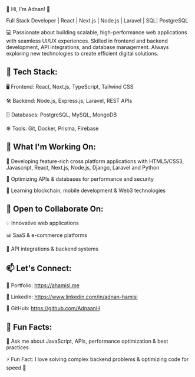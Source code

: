 👋 Hi, I'm Adnan! 🚀

Full Stack Developer | React | Next.js | Node.js | Laravel | SQL| PostgreSQL

💻 Passionate about building scalable, high-performance web applications with seamless UI/UX experiences. Skilled in frontend and backend development, API integrations, and database management. Always exploring new technologies to create efficient digital solutions.

🔧 Tech Stack:
-------------------------------------------------------
🖥 Frontend: React, Next.js, TypeScript, Tailwind CSS

🛠 Backend: Node.js, Express.js, Laravel, REST APIs

🗄 Databases: PostgreSQL, MySQL, MongoDB

⚙️ Tools: Git, Docker, Prisma, Firebase

🚀 What I'm Working On:
-------------------------------------------------------
🔹 Developing feature-rich cross platform applications with HTML5/CSS3, Javascript, React, Next.js, Node.js, Django, Laravel and Python

🔹 Optimizing APIs & databases for performance and security

🔹 Learning blockchain, mobile development & Web3 technologies

🤝 Open to Collaborate On:
-------------------------------------------------------
💡 Innovative web applications

📊 SaaS & e-commerce platforms

🔗 API integrations & backend systems

📫 Let's Connect:
-------------------------------------------------------
📌 Portfolio: https://ahamisi.me

🔗 LinkedIn: https://www.linkedin.com/in/adnan-hamisi

💼 GitHub: https://github.com/AdnaanH

🌱 Fun Facts:
-------------------------------------------------------
💬 Ask me about JavaScript, APIs, performance optimization & best practices

⚡ Fun Fact: I love solving complex backend problems & optimizing code for speed 🚀


